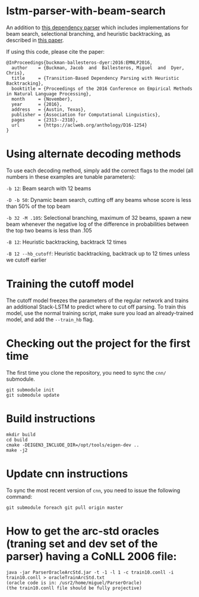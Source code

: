 # lstm-parser-with-beam-search
An addition to [this dependency parser](https://github.com/clab/lstm-parser) which includes implementations for beam search, selectional branching, and heuristic backtracking, as described in [this paper](http://aclweb.org/anthology/D/D16/D16-1254.pdf).

If using this code, please cite the paper:

```
@InProceedings{buckman-ballesteros-dyer:2016:EMNLP2016,
  author    = {Buckman, Jacob  and  Ballesteros, Miguel  and  Dyer, Chris},
  title     = {Transition-Based Dependency Parsing with Heuristic Backtracking},
  booktitle = {Proceedings of the 2016 Conference on Empirical Methods in Natural Language Processing},
  month     = {November},
  year      = {2016},
  address   = {Austin, Texas},
  publisher = {Association for Computational Linguistics},
  pages     = {2313--2318},
  url       = {https://aclweb.org/anthology/D16-1254}
}
```

# Using alternate decoding methods

To use each decoding method, simply add the correct flags to the model (all numbers in these examples are tunable parameters):

`-b 12`: Beam search with 12 beams

`-D -b 50`: Dynamic beam search, cutting off any beams whose score is less than 50% of the top beam

`-b 32 -M .105`: Selectional branching, maximum of 32 beams, spawn a new beam whenever the negative log of the difference in probabilities between the top two beams is less than .105

`-B 12`: Heuristic backtracking, backtrack 12 times

`-B 12 --hb_cutoff`: Heuristic backtracking, backtrack up to 12 times unless we cutoff earlier

# Training the cutoff model

The cutoff model freezes the parameters of the regular network and trains an additional Stack-LSTM to predict where to cut off parsing. To train this model, use the normal training script, make sure you load an already-trained model, and add the `--train_hb` flag.

# Checking out the project for the first time

The first time you clone the repository, you need to sync the `cnn/` submodule.

    git submodule init
    git submodule update

# Build instructions

    mkdir build
    cd build
    cmake -DEIGEN3_INCLUDE_DIR=/opt/tools/eigen-dev ..
    make -j2

# Update cnn instructions
To sync the most recent version of `cnn`, you need to issue the following command:
 
    git submodule foreach git pull origin master
    
    
# How to get the arc-std oracles (traning set and dev set of the parser) having a CoNLL 2006 file:
   
    java -jar ParserOracleArcStd.jar -t -1 -l 1 -c train10.conll -i train10.conll > oracleTrainArcStd.txt
    (oracle code is in: /usr2/home/miguel/ParserOracle)
    (the train10.conll file should be fully projective)
    


